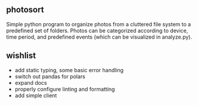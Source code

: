 ## photosort

Simple python program to organize photos from a cluttered file system to a predefined set of folders. 
Photos can be categorized according to device, time period, and predefined events (which can be visualized in analyze.py).

## wishlist

- add static typing, some basic error handling
- switch out pandas for polars
- expand docs
- properly configure linting and formatting
- add simple client

